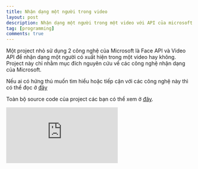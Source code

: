 ```yaml
---
title: Nhận dạng một người trong video
layout: post
description: Nhận dạng một người trong một video với API của microsoft.
tag: [programming]
comments: true
---
```


Một project nhỏ sử dụng 2 công nghệ của Microsoft là Face API và Video API để nhận dạng một người có xuất hiện trong một video hay không. Project này chỉ nhằm mục đích nguyên cứu về các công nghệ nhận dạng của Microsoft. 

Nếu ai có hứng thú muốn tìm hiểu hoặc tiếp cận với các công nghệ này thì có thể đọc ở [đây](https://azure.microsoft.com/en-us/services/cognitive-services/)

Toàn bộ source code của project các bạn có thể xem ở [đây](https://github.com/sontx/detect-a-person-in-video).

<div class="video-wrapper">
  <iframe src="http://www.youtube.com/embed/ZuPnoOoBlYU" frameborder="0" allowfullscreen></iframe>
</div>